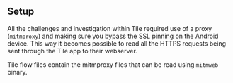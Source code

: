 ## Setup

All the challenges and investigation within Tile required use of a proxy (`mitmproxy`) and making sure you bypass the SSL pinning on the Android device. This way it becomes possible to read all the HTTPS requests being sent through the Tile app to their webserver. 

Tile flow files contain the mitmproxy files that can be read using `mitmweb` binary.
